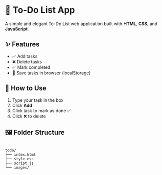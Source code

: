 # 📝 To-Do List App

A simple and elegant To-Do List web application built with **HTML**, **CSS**, and **JavaScript**.

## ✨ Features
- ✅ Add tasks
- ❌ Delete tasks
- ✅ Mark completed
- 💾 Save tasks in browser (localStorage)

## 🚀 How to Use
1. Type your task in the box
2. Click **Add**
3. Click task to mark as done ✅
4. Click ❌ to delete

## 🖼️ Folder Structure
```

todo/
├── index.html
├── style.css
├── script.js
└── images/

```